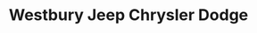 ---
title: "Westbury Jeep Chrysler Dodge"
url: /jericho/westbury-jeep-chrysler-dodge/
shop: Autohaus
---